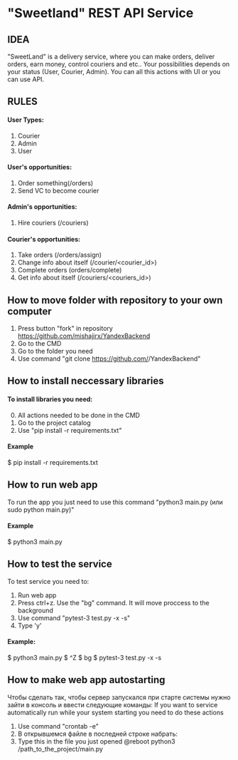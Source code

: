 # "Sweetland" REST API Service #

## IDEA ##

"SweetLand" is a delivery service, where you can make orders, deliver orders,
earn money, control couriers and etc.. Your possibilities depends on your status (User, Courier, Admin).
You can all this actions with UI or you can use API.


## RULES ##

#### User Types:
1. Courier
2. Admin
3. User
#### User's opportunities:
1. Order something(/orders)
2. Send VC to become courier
#### Admin's opportunities:
1. Hire couriers (/couriers)
#### Courier's opportunities:
1. Take orders (/orders/assign)
2. Change info about itself (/courier/<courier_id>)
3. Complete orders (orders/complete)
4. Get info about itself (/couriers/<couriers_id>)



## How to move folder with repository to your own computer ##
1. Press button "fork" in repository https://github.com/mishajirx/YandexBackend
2. Go to the CMD
3. Go to the folder you need
4. Use command "git clone  https://github.com/<YourName>/YandexBackend"

## How to install neccessary libraries ##
#### To install libraries you need: ####
0. All actions needed to be done in the CMD
1. Go to the project catalog
2. Use  "pip install -r requirements.txt"
#### Example ####
$ pip install -r requirements.txt
## How to run web app ##
To run the app you just need to use this command
"python3 main.py (или sudo python main.py)"
#### Example #### 
$ python3 main.py

## How to test the service ##
To test service you need to:
1. Run web app
2. Press ctrl+z. Use the "bg" command. It will move proccess to the background
3. Use command  "pytest-3 test.py -x -s"
4. Type 'y'
#### Example: ####
$ python3 main.py
$ ^Z
$ bg
$ pytest-3 test.py -x -s

## How to make web app autostarting ##
Чтобы сделать так, чтобы сервер запускался при старте 
системы нужно зайти в консоль и ввести следующие команды:
If you want to service automatically run while your system starting you need to do these actions
1. Use command "crontab -e"
2. В открывшемся файле в последней строке набрать:
2. Type this in the file you just opened
   @reboot python3 /path_to_the_project/main.py
